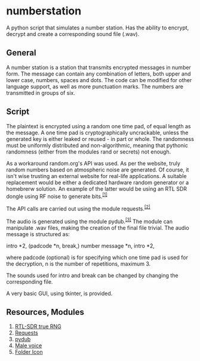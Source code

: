 # numberstation
A python script that simulates a number station. Has the ability to encrypt, decrypt and create a corresponding sound file (.wav).

## General

A number station is a station that transmits encrypted messages in number form. The message can contain any combination of letters, both upper and lower case, numbers, spaces and dots. The code can be modified for other language support, as well as more punctuation marks. The numbers are transmitted in groups of six.


## Script
The plaintext is encrypted using a random one time pad, of equal length as the message. A one time pad is cryptographically uncrackable, unless the generated key is either leaked or reused - in part or whole.
The randomness must be uniformly distributed and non-algorithmic, meaning that pythonic randomness (either from the modules rand or secrets) not enough. 

As a workaround random.org's API was used. As per the website, truly random numbers based on atmospheric noise are generated. Of course, it isn't wise trusting an external website for real-life applications. A suitable replacement would be either a dedicated hardware random generator or a homebrerw solution. An example of the latter would be using an RTL SDR dongle using RF noise to generate bits.<sup>[[1]](#one)</sup>

The API calls are carried out using the module requests.<sup>[[2]](#two)</sup>

The audio is generated using the module pydub.<sup>[[3]](#three)</sup> The module can manipulate .wav files, making the creation of the final file trivial. The audio message is structured as:

intro *2, (padcode *n, break,) number message *n, intro *2,

where padcode (optional) is for specifying which one time pad is used for the decryption, n is the number of repetitions, maximum 3.

The sounds used for intro and break can be changed by changing the corresponding file.

A very basic GUI, using tkinter, is provided.


## Resources, Modules

1. <a name="one"></a>[RTL-SDR true RNG](https://pthree.org/2015/06/16/hardware-rng-through-an-rtl-sdr-dongle/) 
2. <a name="two"></a>[Requests](https://github.com/psf/requests)
3. <a name="three"></a>[pydub](https://github.com/jiaaro/pydub)
4. [Male voice](https://soundbible.com/2008-0-9-Male-Vocalized.html)
5. [Folder Icon](https://www.shareicon.net/folder-open-file-button-interface-690535)






